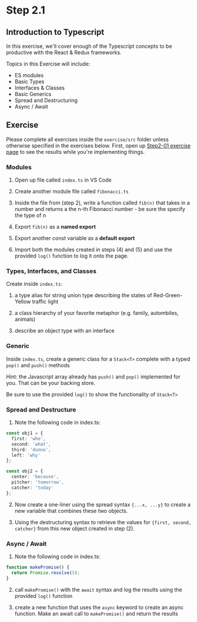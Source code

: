 # Step 2.1

## Introduction to Typescript

In this exercise, we'll cover enough of the Typescript concepts to be productive with the React & Redux frameworks.

Topics in this Exercise will include:

- ES modules
- Basic Types
- Interfaces & Classes
- Basic Generics
- Spread and Destructuring
- Async / Await

## Exercise

Please complete all exercises inside the `exercise/src` folder unless otherwise specified in the exercises below. First, open up [Step2-01 exercise page](http://localhost:8080/step2-01/exercise/) to see the results while you're implementing things.

### Modules

1. Open up file called `index.ts` in VS Code

2. Create another module file called `fibonacci.ts`

3. Inside the file from (step 2), write a function called `fib(n)` that takes in a number and returns a the n-th Fibonacci number - be sure the specify the type of n

4. Export `fib(n)` as a **named export**

5. Export another const variable as a **default export**

6. Import both the modules created in steps (4) and (5) and use the provided `log()` function to log it onto the page.

### Types, Interfaces, and Classes

Create inside `index.ts`:

1. a type alias for string union type describing the states of Red-Green-Yellow traffic light

2. a class hierarchy of your favorite metaphor (e.g. family, autombiles, animals)

3. describe an object type with an interface

### Generic

Inside `index.ts`, create a generic class for a `Stack<T>` complete with a typed `pop()` and `push()` methods

Hint: the Javascript array already has `push()` and `pop()` implemented for you. That can be your backing store.

Be sure to use the provided `log()` to show the functionality of `Stack<T>`

### Spread and Destructure

1. Note the following code in index.ts:

```ts
const obj1 = {
  first: 'who',
  second: 'what',
  third: 'dunno',
  left: 'why'
};

const obj2 = {
  center: 'because',
  pitcher: 'tomorrow',
  catcher: 'today'
};
```

2. Now create a one-liner using the spread syntax `{...x, ...y}` to create a new variable that combines these two objects.

3. Using the destructuring syntax to retrieve the values for `{first, second, catcher}` from this new object created in step (2).

### Async / Await

1. Note the following code in index.ts:

```ts
function makePromise() {
  return Promise.resolve(5);
}
```

2. call `makePromise()` with the `await` syntax and log the results using the provided `log()` function

3. create a new function that uses the `async` keyword to create an async function. Make an await call to `makePromise()` and return the results
